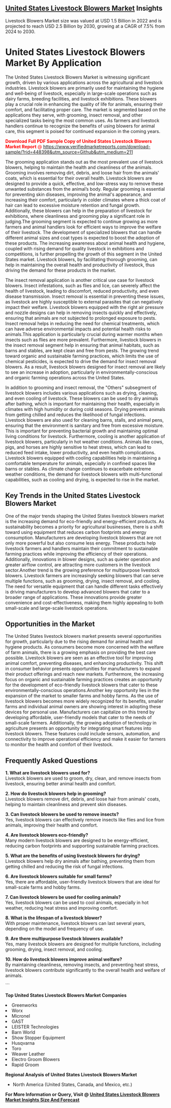 <h2><a href="https://www.verifiedmarketreports.com/download-sample/?rid=448398&amp;utm_source=Github&amp;utm_medium=211" target="_blank">United States Livestock Blowers Market</a> Insights</h2><p>Livestock Blowers Market size was valued at USD 1.5 Billion in 2022 and is projected to reach USD 2.5 Billion by 2030, growing at a CAGR of 7.5% from 2024 to 2030.</p><p><h1>United States Livestock Blowers Market By Application</h1><p>The United States Livestock Blowers Market is witnessing significant growth, driven by various applications across the agricultural and livestock industries. Livestock blowers are primarily used for maintaining the hygiene and well-being of livestock, especially in large-scale operations such as dairy farms, breeding facilities, and livestock exhibitions. These blowers play a crucial role in enhancing the quality of life for animals, ensuring their comfort, and facilitating proper care. The market is segmented based on the applications they serve, with grooming, insect removal, and other specialized tasks being the most common uses. As farmers and livestock handlers continue to recognize the benefits of using blowers for animal care, this segment is poised for continued expansion in the coming years. <p><span class=""><span style="color: #ff0000;"><strong>Download Full PDF Sample Copy of United States Livestock Blowers Market Report</strong> @ </span><a href="https://www.verifiedmarketreports.com/download-sample/?rid=448398&amp;utm_source=Github&amp;utm_medium=211" target="_blank">https://www.verifiedmarketreports.com/download-sample/?rid=448398&amp;utm_source=Github&amp;utm_medium=211</a></span></p>The grooming application stands out as the most prevalent use of livestock blowers, helping to maintain the health and cleanliness of the animals. Grooming involves removing dirt, debris, and loose hair from the animals' coats, which is essential for their overall health. Livestock blowers are designed to provide a quick, effective, and low-stress way to remove these unwanted substances from the animal’s body. Regular grooming is essential for preventing skin diseases, improving the animal's appearance, and increasing their comfort, particularly in colder climates where a thick coat of hair can lead to excessive moisture retention and fungal growth. Additionally, these blowers can help in the preparation of livestock for exhibitions, where cleanliness and grooming play a significant role in judging.The grooming segment is expected to continue growing as more farmers and animal handlers look for efficient ways to improve the welfare of their livestock. The development of specialized blowers that can handle different animal sizes and coat types is expected to boost the adoption of these products. The increasing awareness about animal health and hygiene, coupled with rising demand for quality livestock in exhibitions and competitions, is further propelling the growth of this segment in the United States market. Livestock blowers, by facilitating thorough grooming, can help in maintaining the overall health and productivity of livestock, thus driving the demand for these products in the market.<p>The insect removal application is another critical use case for livestock blowers. Insect infestations, such as flies and lice, can severely affect the health of livestock, leading to discomfort, reduced productivity, and even disease transmission. Insect removal is essential in preventing these issues, as livestock are highly susceptible to external parasites that can negatively impact their welfare. Livestock blowers equipped with the right air pressure and nozzle designs can help in removing insects quickly and effectively, ensuring that animals are not subjected to prolonged exposure to pests. Insect removal helps in reducing the need for chemical treatments, which can have adverse environmental impacts and potential health risks to animals.This application is particularly crucial during warmer months when insects such as flies are more prevalent. Furthermore, livestock blowers in the insect removal segment help in ensuring that animal habitats, such as barns and stables, are kept clean and free from pests. The growing trend toward organic and sustainable farming practices, which limits the use of chemical pesticides, is expected to drive the demand for insect removal blowers. As a result, livestock blowers designed for insect removal are likely to see an increase in adoption, particularly in environmentally-conscious and organic farming operations across the United States.<p>In addition to grooming and insect removal, the "Others" subsegment of livestock blowers includes various applications such as drying, cleaning, and even cooling of livestock. These blowers can be used to dry animals after bathing, which is important for maintaining their health, especially in climates with high humidity or during cold seasons. Drying prevents animals from getting chilled and reduces the likelihood of fungal infections. Livestock blowers are also used for cleaning barns, stalls, and animal pens, ensuring that the environment is sanitary and free from excessive moisture. This is important for preventing bacterial growth and maintaining optimal living conditions for livestock. Furthermore, cooling is another application of livestock blowers, particularly in hot weather conditions. Animals like cows, pigs, and horses are highly sensitive to heat stress, which can lead to reduced feed intake, lower productivity, and even health complications. Livestock blowers equipped with cooling capabilities help in maintaining a comfortable temperature for animals, especially in confined spaces like barns or stables. As climate change continues to exacerbate extreme weather conditions, the demand for livestock blowers with multi-functional capabilities, such as cooling and drying, is expected to rise in the market.<h2>Key Trends in the United States Livestock Blowers Market</h2><p>One of the major trends shaping the United States livestock blowers market is the increasing demand for eco-friendly and energy-efficient products. As sustainability becomes a priority for agricultural businesses, there is a shift toward using equipment that reduces carbon footprints and energy consumption. Manufacturers are developing livestock blowers that are not only more powerful but also consume less energy. These products help livestock farmers and handlers maintain their commitment to sustainable farming practices while improving the efficiency of their operations. Additionally, innovations in blower designs, such as quieter operation and greater airflow control, are attracting more customers in the livestock sector.Another trend is the growing preference for multipurpose livestock blowers. Livestock farmers are increasingly seeking blowers that can serve multiple functions, such as grooming, drying, insect removal, and cooling. The need for versatile equipment that can handle different tasks effectively is driving manufacturers to develop advanced blowers that cater to a broader range of applications. These innovations provide greater convenience and cost-effectiveness, making them highly appealing to both small-scale and large-scale livestock operations.<h2>Opportunities in the Market</h2><p>The United States livestock blowers market presents several opportunities for growth, particularly due to the rising demand for animal health and hygiene products. As consumers become more concerned with the welfare of farm animals, there is a growing emphasis on providing the best care possible. Livestock blowers are seen as an effective tool for improving animal comfort, preventing diseases, and enhancing productivity. This shift in consumer behavior presents opportunities for manufacturers to expand their product offerings and reach new markets. Furthermore, the increasing focus on organic and sustainable farming practices creates an opportunity for the development of eco-friendly livestock blowers that cater to these environmentally-conscious operations.Another key opportunity lies in the expansion of the market to smaller farms and hobby farms. As the use of livestock blowers becomes more widely recognized for its benefits, smaller farms and individual animal owners are showing interest in adopting these devices for personal use. Manufacturers can capitalize on this trend by developing affordable, user-friendly models that cater to the needs of small-scale farmers. Additionally, the growing adoption of technology in agriculture presents an opportunity for integrating smart features into livestock blowers. These features could include sensors, automation, and connectivity to improve operational efficiency and make it easier for farmers to monitor the health and comfort of their livestock.<h2>Frequently Asked Questions</h2><p><strong>1. What are livestock blowers used for?</strong><br>Livestock blowers are used to groom, dry, clean, and remove insects from livestock, ensuring better animal health and comfort.</p><p><strong>2. How do livestock blowers help in grooming?</strong><br>Livestock blowers remove dirt, debris, and loose hair from animals' coats, helping to maintain cleanliness and prevent skin diseases.</p><p><strong>3. Can livestock blowers be used to remove insects?</strong><br>Yes, livestock blowers can effectively remove insects like flies and lice from animals, improving their health and comfort.</p><p><strong>4. Are livestock blowers eco-friendly?</strong><br>Many modern livestock blowers are designed to be energy-efficient, reducing carbon footprints and supporting sustainable farming practices.</p><p><strong>5. What are the benefits of using livestock blowers for drying?</strong><br>Livestock blowers help dry animals after bathing, preventing them from getting chilled and reducing the risk of fungal infections.</p><p><strong>6. Are livestock blowers suitable for small farms?</strong><br>Yes, there are affordable, user-friendly livestock blowers that are ideal for small-scale farms and hobby farms.</p><p><strong>7. Can livestock blowers be used for cooling animals?</strong><br>Yes, livestock blowers can be used to cool animals, especially in hot weather, reducing heat stress and improving comfort.</p><p><strong>8. What is the lifespan of a livestock blower?</strong><br>With proper maintenance, livestock blowers can last several years, depending on the model and frequency of use.</p><p><strong>9. Are there multipurpose livestock blowers available?</strong><br>Yes, many livestock blowers are designed for multiple functions, including grooming, drying, insect removal, and cooling.</p><p><strong>10. How do livestock blowers improve animal welfare?</strong><br>By maintaining cleanliness, removing insects, and preventing heat stress, livestock blowers contribute significantly to the overall health and welfare of animals.</p>```</p><p><strong>Top United States Livestock Blowers Market Companies</strong></p><div data-test-id=""><p><li>Greenworks</li><li> Worx</li><li> Micronel</li><li> GAST</li><li> LEISTER Technologies</li><li> Barn World</li><li> Show Stopper Equipment</li><li> Husqvarna</li><li> Toro</li><li> Weaver Leather</li><li> Electro Groom Blowers</li><li> Rapid Groom</li></p><div><strong>Regional Analysis of&nbsp;United States Livestock Blowers Market</strong></div><ul><li dir="ltr"><p dir="ltr">North America&nbsp;(United States, Canada, and Mexico, etc.)</p></li></ul><p><strong>For More Information or Query, Visit @&nbsp;</strong><strong><a href="https://www.verifiedmarketreports.com/product/livestock-blowers-market/?utm_source=Github&amp;utm_medium=211" target="_blank">United States Livestock Blowers Market Insights Size And Forecast</a></strong></p></div>
